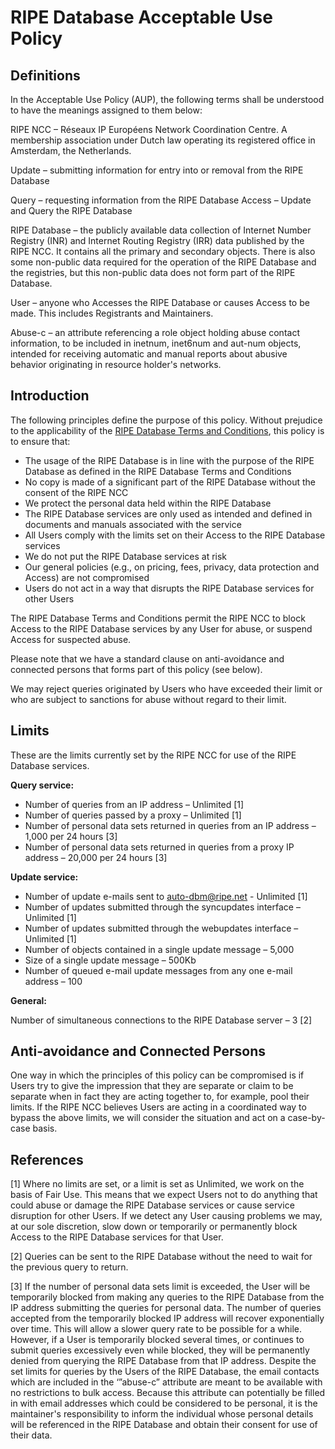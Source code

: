# RIPE Database Acceptable Use Policy


## Definitions

In the Acceptable Use Policy (AUP), the following terms shall be understood to have the meanings assigned to them below:

RIPE NCC – Réseaux IP Européens Network Coordination Centre. A membership association under Dutch law operating its registered office in Amsterdam, the Netherlands.

Update – submitting information for entry into or removal from the RIPE Database

Query – requesting information from the RIPE Database Access – Update and Query the RIPE Database

RIPE Database – the publicly available data collection of Internet Number Registry (INR) and Internet Routing Registry (IRR) data published by the RIPE NCC. It contains all the primary and secondary objects. There is also some non-public data required for the operation of the RIPE Database and the registries, but this non-public data does not form part of the RIPE Database.

User – anyone who Accesses the RIPE Database or causes Access to be made. This includes Registrants and Maintainers.

Abuse-c – an attribute referencing a role object holding abuse contact information, to be included in inetnum, inet6num and aut-num objects, intended for receiving automatic and manual reports about abusive behavior originating in resource holder's networks.


## Introduction

The following principles define the purpose of this policy. Without prejudice to the applicability of the [RIPE Database Terms and Conditions](23.Legal-Information.md#), this policy is to ensure that: 

* The usage of the RIPE Database is in line with the purpose of the RIPE Database as defined in the RIPE Database Terms and Conditions
* No copy is made of a significant part of the RIPE Database without the consent of the RIPE NCC
* We protect the personal data held within the RIPE Database
* The RIPE Database services are only used as intended and defined in documents and manuals associated with the service
* All Users comply with the limits set on their Access to the RIPE Database services
* We do not put the RIPE Database services at risk
* Our general policies (e.g., on pricing, fees, privacy, data protection and Access) are not compromised
* Users do not act in a way that disrupts the RIPE Database services for other Users

The RIPE Database Terms and Conditions permit the RIPE NCC to block Access to the RIPE Database services by any User for abuse, or suspend Access for suspected abuse.

Please note that we have a standard clause on anti-avoidance and connected persons that forms part of this policy (see below).

We may reject queries originated by Users who have exceeded their limit or who are subject to sanctions for abuse without regard to their limit.


## Limits

These are the limits currently set by the RIPE NCC for use of the RIPE Database services.

**Query service:**

* Number of queries from an IP address – Unlimited [1]
* Number of queries passed by a proxy – Unlimited [1]
* Number of personal data sets returned in queries from an IP address –
1,000 per 24 hours [3]
* Number of personal data sets returned in queries from a proxy IP
address – 20,000 per 24 hours [3]

**Update service:**

* Number of update e-mails sent to [auto-dbm@ripe.net](mailto:auto-dbm@ripe.net) - Unlimited [1]
* Number of updates submitted through the syncupdates interface – Unlimited [1]
* Number of updates submitted through the webupdates interface – Unlimited [1]
* Number of objects contained in a single update message – 5,000
* Size of a single update message – 500Kb
* Number of queued e-mail update messages from any one e-mail address – 100 

**General:**

Number of simultaneous connections to the RIPE Database server – 3 [2]


## Anti-avoidance and Connected Persons

One way in which the principles of this policy can be compromised is if Users try to give the impression that they are separate or claim to be separate when in fact they are acting together to, for example, pool their limits. If the RIPE NCC believes Users are acting in a coordinated way to bypass the above limits, we will consider the situation and act on a case-by-case basis.


## References

[1] Where no limits are set, or a limit is set as Unlimited, we work on the basis of Fair Use. This means that we expect Users not to do anything that could abuse or damage the RIPE Database services or cause service disruption for other Users. If we detect any User causing problems we may, at our sole discretion, slow down or temporarily or permanently block Access to the RIPE Database services for that User.

[2] Queries can be sent to the RIPE Database without the need to wait for the previous query to return.

[3] If the number of personal data sets limit is exceeded, the User will be temporarily blocked from making any queries to the RIPE Database from the IP address submitting the queries for personal data. The number of queries accepted from the temporarily blocked IP address will recover exponentially over time. This will allow a slower query rate to be possible for a while. However, if a User is temporarily blocked several times, or continues to submit queries excessively even while blocked, they will be permanently denied from querying the RIPE Database from that IP address. Despite the set limits for queries by the Users of the RIPE Database, the email contacts which are included in the ‘”abuse-c” attribute are meant to be available with no restrictions to bulk access. Because this attribute can potentially be filled in with email addresses which could be considered to be personal, it is the maintainer's responsibility to inform the individual whose personal details will be referenced in the RIPE Database and obtain their consent for use of their data.